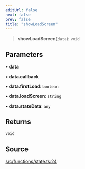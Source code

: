 ```yaml
---
editUrl: false
next: false
prev: false
title: "showLoadScreen"
---
```


> **showLoadScreen**(`data`): `void`

## Parameters

• **data**

• **data.callback**

• **data.firstLoad**: `boolean`

• **data.loadScreen**: `string`

• **data.stateData**: `any`

## Returns

`void`

## Source

[src/functions/state.ts:24](https://github.com/relishinc/dill-pixel/blob/543438455c9a47928084300159416186c2aa1095/src/functions/state.ts#L24)
